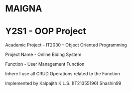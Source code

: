 # MAIGNA
# Y2S1 - OOP Project
Academic Project - IT2030 – Object Oriented Programming 
 
Project Name - Online Biding System

Function - User Management Function

Inhere I use all CRUD Operations related to the Function 

Implemented by Kalpajith K.L.S. (IT21355196)
Shashin99

